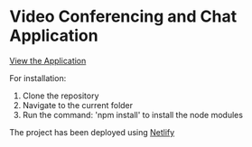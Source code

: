 # Video Conferencing and Chat Application

[View the Application](https://video-call-and-chat.netlify.app/)

For installation:
1. Clone the repository
2. Navigate to the current folder
3. Run the command: 'npm install' to install the node modules

The project has been deployed using [Netlify](https://www.netlify.com/)



